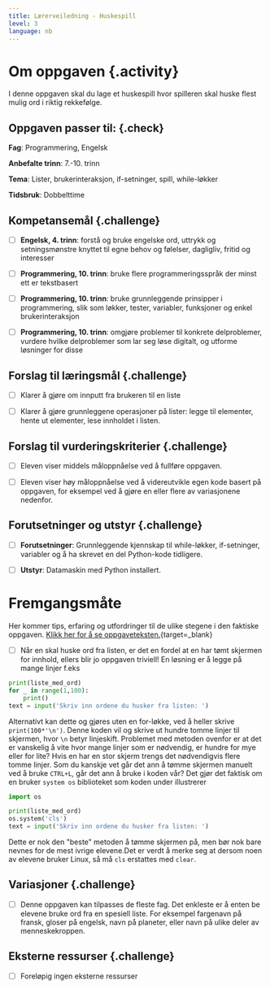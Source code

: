 ```yaml
---
title: Lærerveiledning - Huskespill
level: 3
language: nb
---
```



# Om oppgaven {.activity}

I denne oppgaven skal du lage et huskespill hvor spilleren skal huske flest
mulig ord i riktig rekkefølge.

## Oppgaven passer til: {.check}

 __Fag__: Programmering, Engelsk

 __Anbefalte trinn__: 7.-10. trinn

 __Tema__: Lister, brukerinteraksjon, if-setninger, spill, while-løkker

 __Tidsbruk__: Dobbelttime

## Kompetansemål {.challenge}

- [ ] __Engelsk, 4. trinn__: forstå og bruke engelske ord, uttrykk og
      setningsmønstre knyttet til egne behov og følelser, dagligliv, fritid og
      interesser

- [ ] __Programmering, 10. trinn__: bruke flere programmeringsspråk der minst
      ett er tekstbasert
 
- [ ] __Programmering, 10. trinn__: bruke grunnleggende prinsipper i
      programmering, slik som løkker, tester, variabler, funksjoner og enkel
      brukerinteraksjon

- [ ] __Programmering, 10. trinn__: omgjøre problemer til konkrete delproblemer,
      vurdere hvilke delproblemer som lar seg løse digitalt, og utforme
      løsninger for disse

## Forslag til læringsmål {.challenge}

- [ ] Klarer å gjøre om innputt fra brukeren til en liste

- [ ] Klarer å gjøre grunnleggene operasjoner på lister: legge til elementer,
      hente ut elementer, lese innholdet i listen.

## Forslag til vurderingskriterier {.challenge}

- [ ] Eleven viser middels måloppnåelse ved å fullføre oppgaven.

- [ ] Eleven viser høy måloppnåelse ved å videreutvikle egen kode basert på
      oppgaven, for eksempel ved å gjøre en eller flere av variasjonene
      nedenfor.

## Forutsetninger og utstyr {.challenge}

- [ ]  __Forutsetninger__: Grunnleggende kjennskap til while-løkker,
       if-setninger, variabler og å ha skrevet en del Python-kode tidligere.

- [ ]  __Utstyr__: Datamaskin med Python installert.


# Fremgangsmåte

 Her kommer tips, erfaring og utfordringer til de ulike stegene i den faktiske
 oppgaven. [Klikk her for å se
 oppgaveteksten.](../huskespill/huskespill.html){target=_blank}

- [ ] Når en skal huske ord fra listen, er det en fordel at en har tømt skjermen
      for innhold, ellers blir jo oppgaven triviell! En løsning er å legge på
      mange linjer f.eks

```python
print(liste_med_ord)
for _ in range(1,100):
    print()
text = input('Skriv inn ordene du husker fra listen: ')
```

Alternativt kan dette og gjøres uten en for-løkke, ved å heller skrive
`print(100*'\n')`. Denne koden vil og skrive ut hundre tomme linjer til
skjermen, hvor `\n` betyr linjeskift. Problemet med metoden ovenfor er at det er
vanskelig å vite hvor mange linjer som er nødvendig, er hundre for mye eller for
lite? Hvis en har en stor skjerm trengs det nødvendigvis flere tomme linjer. Som
du kanskje vet går det ann å tømme skjermen manuelt ved å bruke `CTRL+L`, går
det ann å bruke i koden vår? Det gjør det faktisk om en bruker `system os`
biblioteket som koden under illustrerer

```python
import os

print(liste_med_ord)
os.system('cls')
text = input('Skriv inn ordene du husker fra listen: ')
```

Dette er nok den "beste" metoden å tømme skjermen på, men bør nok bare nevnes
for de mest ivrige elevene.Det er verdt å merke seg at dersom noen av elevene
bruker Linux, så må `cls` erstattes med `clear`.

## Variasjoner {.challenge}

- [ ] Denne oppgaven kan tilpasses de fleste fag. Det enkleste er å enten be
      elevene bruke ord fra en spesiell liste. For eksempel fargenavn på fransk,
      gloser på engelsk, navn på planeter, eller navn på ulike deler av
      menneskekroppen.

## Eksterne ressurser {.challenge}

- [ ] Foreløpig ingen eksterne ressurser 

